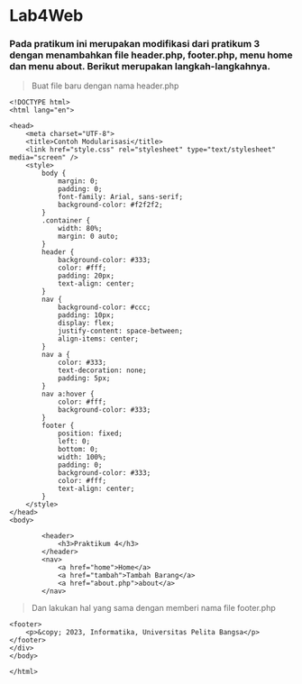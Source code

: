 # Lab4Web

### Pada pratikum ini merupakan modifikasi dari pratikum 3 dengan menambahkan file header.php, footer.php, menu home dan menu about. Berikut merupakan langkah-langkahnya.

>Buat file baru dengan nama header.php
```
<!DOCTYPE html>
<html lang="en">

<head>
    <meta charset="UTF-8">
    <title>Contoh Modularisasi</title>
    <link href="style.css" rel="stylesheet" type="text/stylesheet" media="screen" />
    <style>
        body {
            margin: 0;
            padding: 0;
            font-family: Arial, sans-serif;
            background-color: #f2f2f2;
        }
        .container {
            width: 80%;
            margin: 0 auto;
        }
        header {
            background-color: #333;
            color: #fff;
            padding: 20px;
            text-align: center;
        }
        nav {
            background-color: #ccc;
            padding: 10px;
            display: flex;
            justify-content: space-between;
            align-items: center;
        }
        nav a {
            color: #333;
            text-decoration: none;
            padding: 5px;
        }
        nav a:hover {
            color: #fff;
            background-color: #333;
        }
        footer {
            position: fixed;
            left: 0;
            bottom: 0;
            width: 100%;
            padding: 0;
            background-color: #333;
            color: #fff;
            text-align: center;
        }
    </style>
</head>
<body>
    
        <header>
            <h3>Praktikum 4</h3>
        </header>
        <nav>
            <a href="home">Home</a>
            <a href="tambah">Tambah Barang</a>
            <a href="about.php">about</a>
        </nav>
```

> Dan lakukan hal yang sama dengan memberi nama file footer.php
```
<footer>
    <p>&copy; 2023, Informatika, Universitas Pelita Bangsa</p>
</footer>
</div>
</body>

</html>
```
